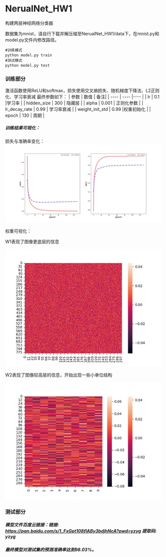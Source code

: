 # NerualNet_HW1
构建两层神经网络分类器

数据集为mnist，请自行下载并解压缩至NerualNet_HW1/data下，在mnist.py和model.py文件内修改路径。

```
#训练模式
python model.py train
#测试模式
python model.py test
```

### 训练部分
激活函数使用ReLU和softmax，损失使用交叉熵损失、随机梯度下降法、L2正则化、学习率衰减
最终参数如下：
|  参数   | 数值  |  备注|
|  ----  | ----  |----  |
| lr  | 0.1 |学习率 |
| hidden_size  | 300 | 隐藏层 |
| alpha  | 0.001 | 正则化参数 |
| lr_decay_rate  | 0.99 | 学习率衰减 |
| weight_init_std  | 0.99 |权重初始化 |
| epoch  | 130 | 周期 |

##### 训练结果可视化：
损失与准确率变化：
![loss and acc](https://github.com/LikeGotoLF/NerualNet_HW1/blob/main/loss_acc.jpg)

权重可视化：

W1表现了图像更底层的信息

![W1](https://github.com/LikeGotoLF/NerualNet_HW1/blob/main/W1.jpg)

W2表现了图像较高层的信息，开始出现一些小单位结构

![W2](https://github.com/LikeGotoLF/NerualNet_HW1/blob/main/W2.jpg)

### 测试部分
##### 模型文件百度云链接：链接: https://pan.baidu.com/s/1_FxGpt108flABy3bdjhNcA?pwd=yzyg 提取码: yzyg
##### 最终模型对测试集的预测准确率达到98.03%。
